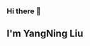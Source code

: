 ### Hi there 👋

## I'm YangNing Liu

<!--
**Provenr/Provenr** is a ✨ _special_ ✨ repository because its `README.md` (this file) appears on your GitHub profile.

Here are some ideas to get you started:

- 🔭 I’m currently working on ...
- 🌱 I’m currently learning ...
- 👯 I’m looking to collaborate on ...
- 🤔 I’m looking for help with ...
- 💬 Ask me about ...
- 📫 How to reach me: ...
- 😄 Pronouns: ...
- ⚡ Fun fact: ...
-->

<!--## contribution
[![Provenr's github stats](https://github-readme-stats.vercel.app/api?username=Provenr&show_icons=true&title_color=fff&icon_color=79ff97&text_color=9f9f9f&bg_color=151515)](https://github.com/Provenr)-->

